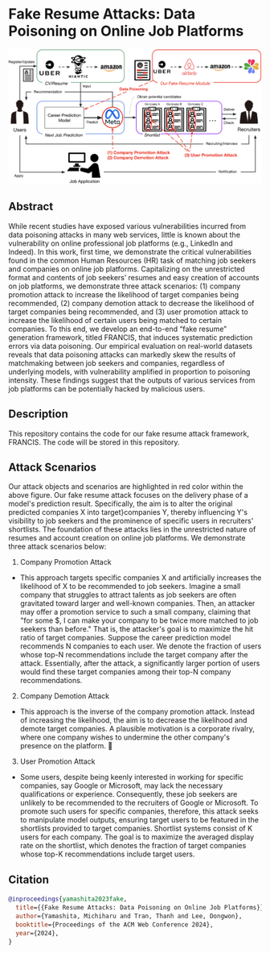 # Fake Resume Attacks: Data Poisoning on Online Job Platforms

![workflow_figure](https://github.com/mickeymst/FRANCIS/blob/main/workflow.png)

## Abstract 
While recent studies have exposed various vulnerabilities incurred from data poisoning attacks in many web services, little is known about the vulnerability on online professional job platforms (e.g., LinkedIn and Indeed). In this work, first time, we demonstrate the critical vulnerabilities found in the common Human Resources (HR) task of matching job seekers and companies on online job platforms. Capitalizing on the unrestricted format and contents of job seekers’ resumes and easy creation of accounts on job platforms, we demonstrate three attack scenarios: (1) company promotion attack to increase the likelihood of target companies being recommended, (2) company demotion attack to decrease the likelihood of target companies being recommended, and (3) user promotion attack to increase the likelihood of certain users being matched to certain companies. To this end, we develop an end-to-end “fake resume” generation framework, titled FRANCIS, that induces systematic prediction errors via data poisoning. Our empirical evaluation on real-world datasets reveals that data poisoning attacks can markedly skew the results of matchmaking between job seekers and companies, regardless of underlying models, with vulnerability amplified in proportion to poisoning intensity. These findings suggest that the outputs of various services from job platforms can be potentially hacked by malicious users.


## Description
This repository contains the code for our fake resume attack framework, FRANCIS. The code will be stored in this repository.


## Attack Scenarios
Our attack objects and scenarios are highlighted in red color within the above figure. Our fake resume attack focuses on the delivery phase of a model's prediction result. Specifically, the aim is to alter the original predicted companies X into target}companies Y, thereby influencing Y's visibility to job seekers and the prominence of specific users in recruiters' shortlists. The foundation of these attacks lies in the unrestricted nature of resumes and account creation on online job platforms. We demonstrate three attack scenarios below:

1. Company Promotion Attack
  - This approach targets specific companies X and artificially increases the likelihood of X to be recommended to job seekers. Imagine a small company that struggles to attract talents as job seekers are often gravitated toward larger and well-known companies. Then, an attacker may offer a promotion service to such a small company, claiming that "for some $, I can make your company to be twice more matched to job seekers than before." That is, the attacker's goal is to maximize the hit ratio of  target companies. Suppose the career prediction model recommends N companies to each user. We denote the fraction of users whose top-N recommendations include the target company after the attack. Essentially, after the attack, a significantly larger portion of users would find these target companies among their top-N company recommendations.

2. Company Demotion Attack
  - This approach is the inverse of the company promotion attack. Instead of increasing the likelihood, the aim is to decrease the likelihood and demote target companies. A plausible motivation is a corporate rivalry, where one company wishes to undermine the other company's presence on the platform. 

3. User Promotion Attack
  - Some users, despite being keenly interested in working for specific companies, say Google or Microsoft, may lack the necessary qualifications or experience. Consequently, these job seekers are unlikely to be recommended to the recruiters of Google or Microsoft. To promote such users for specific companies, therefore, this attack seeks to manipulate model outputs, ensuring target users to be featured in the shortlists provided to target companies. Shortlist systems consist of K users for each company. The goal is to maximize the averaged display rate on the shortlist, which denotes the fraction of target companies whose top-K recommendations include target users. 


## Citation
```bibtex
@inproceedings{yamashita2023fake,
  title={{Fake Resume Attacks: Data Poisoning on Online Job Platforms}},
  author={Yamashita, Michiharu and Tran, Thanh and Lee, Dongwon},
  booktitle={Proceedings of the ACM Web Conference 2024},
  year={2024},
}
